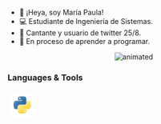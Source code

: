 - 👋 ¡Heya, soy María Paula!
- 💻 Estudiante de Ingeniería de Sistemas. 
- 🎵 Cantante y usuario de twitter 25/8.
- 🌱 En proceso de aprender a programar. 

<p align="center">
  <img src="https://user-images.githubusercontent.com/98360570/151077493-f976318e-4711-418e-b1be-6e47baf0fe04.gif" alt="animated" />
</p>

### Languages & Tools
<p align="left">
<img src="https://raw.githubusercontent.com/github/explore/80688e429a7d4ef2fca1e82350fe8e3517d3494d/topics/python/python.png" alt="Python" height="50" style="vertical-align:top; margin:4px"[https://www.python.org/]> 
</p>
